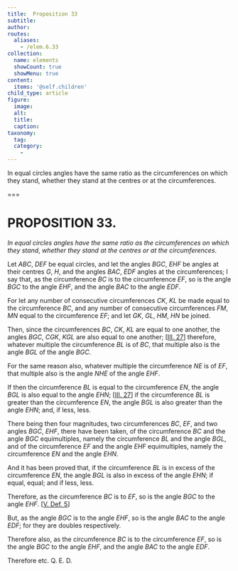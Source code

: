 ```yaml
---
title:  Proposition 33
subtitle: 
author:
routes:
  aliases:
    - /elem.6.33
collection:
  name: elements
  showCount: true
  showMenu: true
content:
  items: '@self.children'
child_type: article
figure:
  image:
  alt:
  title:
  caption:
taxonomy:
  tag:
  category:
    - 
---
```


<p><emph>In equal circles angles have the same ratio as the circumferences on which they stand</emph>, <emph>whether they stand at the centres or at the circumferences</emph>. </p>

===

<h1>PROPOSITION 33.</h1>
<p><em>In equal circles angles have the same ratio as the circumferences on which they stand</em>, <em>whether they stand at the centres or at the circumferences</em>. </p>

<p>Let <em>ABC</em>, <em>DEF</em> be equal circles, and let the angles <em>BGC</em>, <em>EHF</em> be angles at their centres <em>G</em>, <em>H</em>, and the angles <em>BAC</em>, <em>EDF</em> angles at the circumferences; I say that, as the circumference <em>BC</em> is to the circumference <em>EF</em>, so is the angle <em>BGC</em> to the angle <em>EHF</em>, and the angle <em>BAC</em> to the angle <em>EDF</em>. 
      </p>

<p>For let any number of consecutive circumferences <em>CK</em>, <em>KL</em> be made equal to the circumference <em>BC</em>, and any number of consecutive circumferences <em>FM</em>, <em>MN</em> equal to the circumference <em>EF</em>; and let <em>GK</em>, <em>GL</em>, <em>HM</em>, <em>HN</em> be joined. </p>

<p>Then, since the circumferences <em>BC</em>, <em>CK</em>, <em>KL</em> are equal to one another, the angles <em>BGC</em>, <em>CGK</em>, <em>KGL</em> are also equal to one another; [<a href="/elem.3.27">III. 27</a>] <pb n="274"/>therefore, whatever multiple the circumference <em>BL</em> is of <em>BC</em>, that multiple also is the angle <em>BGL</em> of the angle <em>BGC</em>. </p>

<p>For the same reason also, whatever multiple the circumference <em>NE</em> is of <em>EF</em>, that multiple also is the angle <em>NHE</em> of the angle <em>EHF</em>. </p>

<p>If then the circumference <em>BL</em> is equal to the circumference <em>EN</em>, the angle <em>BGL</em> is also equal to the angle <em>EHN</em>; [<a href="/elem.3.27">III. 27</a>] if the circumference <em>BL</em> is greater than the circumference <em>EN</em>, the angle <em>BGL</em> is also greater than the angle <em>EHN</em>; and, if less, less. </p>

<p>There being then four magnitudes, two circumferences <em>BC</em>, <em>EF</em>, and two angles <em>BGC</em>, <em>EHF</em>, there have been taken, of the circumference <em>BC</em> and the angle <em>BGC</em> equimultiples, namely the circumference <em>BL</em> and the angle <em>BGL</em>, and of the circumference <em>EF</em> and the angle <em>EHF</em> equimultiples, namely the circumference <em>EN</em> and the angle <em>EHN</em>. </p>

<p>And it has been proved that, if the circumference <em>BL</em> is in excess of the circumference <em>EN</em>, the angle <em>BGL</em> is also in excess of the angle <em>EHN</em>; if equal, equal; and if less, less. </p>

<p>Therefore, as the circumference <em>BC</em> is to <em>EF</em>, so is the angle <em>BGC</em> to the angle <em>EHF</em>. [<a href="/elem.5.def.5">V. Def. 5</a>] </p>

<p>But, as the angle <em>BGC</em> is to the angle <em>EHF</em>, so is the angle <em>BAC</em> to the angle <em>EDF</em>; for they are doubles respectively. </p>

<p>Therefore also, as the circumference <em>BC</em> is to the circumference <em>EF</em>, so is the angle <em>BGC</em> to the angle <em>EHF</em>, and the angle <em>BAC</em> to the angle <em>EDF</em>. </p>

<p>Therefore etc. Q. E. D.</p>
